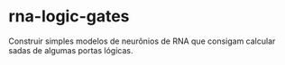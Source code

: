 # rna-logic-gates
Construir simples modelos de neurônios de RNA que consigam calcular sadas de algumas portas lógicas.

